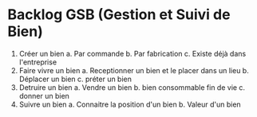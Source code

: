 # Backlog GSB (Gestion et Suivi de Bien)

1. Créer un bien
   a. Par commande
   b. Par fabrication 
   c. Existe déjà dans l'entreprise
2. Faire vivre un bien
   a. Receptionner un bien et le placer dans un lieu
   b. Déplacer un bien
   c. préter un bien
3. Detruire un bien
   a. Vendre un bien
   b. bien consommable fin de vie
   c. donner un bien
4. Suivre un bien
   a. Connaitre la position d'un bien
   b. Valeur d'un bien
   
